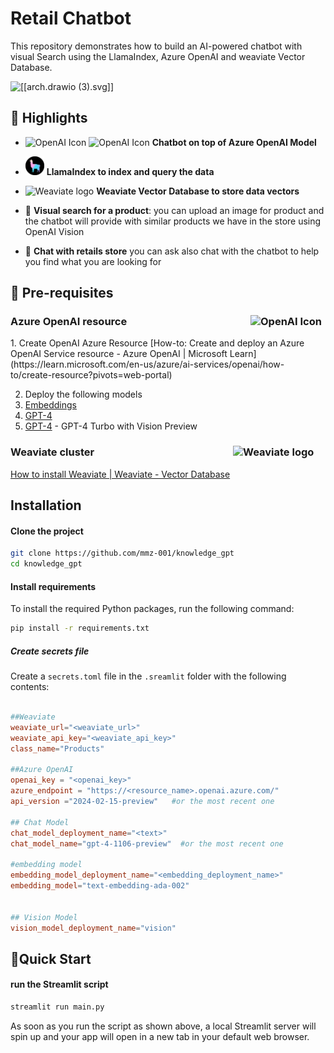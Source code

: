 
# Retail Chatbot 


This repository demonstrates how to build an AI-powered chatbot with visual Search using the LlamaIndex, Azure OpenAI and weaviate Vector Database.



![[[arch.drawio (3).svg]]](https://github.com/AyatKhraisat/chatbot-store/blob/development/attachments/arch.drawio%20(3).svg)



## 🎯 Highlights


-  <img alt='OpenAI Icon' src='https://www.svgrepo.com/show/306500/openai.svg' width='25' />   <img alt='OpenAI Icon' src='https://www.svgrepo.com/show/353467/azure-icon.svg' width='25' />  **Chatbot  on top of Azure OpenAI Model**

- <img alt='OpenAI Icon' src='https://github.com/run-llama/logos/blob/main/LlamaLogoBrowserTab.png?raw=true' width='30' />  **LlamaIndex to index and query the data**

- <img alt='Weaviate logo' src='https://weaviate.io/img/site/weaviate-logo-light.png' width='30' />  **Weaviate Vector Database to store data vectors**   

- 📸 **Visual search for a product**: 
you can upload an image for product and the chatbot will provide with similar products we have in the store using OpenAI Vision

- 👕 **Chat with retails store** 
you can ask also chat with the  chatbot to help you find what you are looking for


## 🚀 Pre-requisites

<h3> Azure OpenAI resource   <img alt='OpenAI Icon' src='https://www.svgrepo.com/show/306500/openai.svg' width='120' align='right' /></h1>
1. Create OpenAI Azure Resource 
[How-to: Create and deploy an Azure OpenAI Service resource - Azure OpenAI | Microsoft Learn](https://learn.microsoft.com/en-us/azure/ai-services/openai/how-to/create-resource?pivots=web-portal)

 2. Deploy the following models 
1. [Embeddings](https://learn.microsoft.com/en-us/azure/ai-services/openai/concepts/models?source=recommendations#embeddings-models)
2. [GPT-4](https://learn.microsoft.com/en-us/azure/ai-services/openai/concepts/models?source=recommendations#gpt-4-and-gpt-4-turbo-preview) 
3. [GPT-4](https://learn.microsoft.com/en-us/azure/ai-services/openai/concepts/models?source=recommendations#gpt-4-and-gpt-4-turbo-preview) - GPT-4 Turbo with Vision Preview 

<h3>Weaviate  cluster  <img alt='Weaviate logo' src='https://weaviate.io/img/site/weaviate-logo-light.png' width='148' align='right' /></h1>

[How to install Weaviate | Weaviate - Vector Database](https://weaviate.io/developers/weaviate/installation)

## Installation

#### Clone the project

```bash
git clone https://github.com/mmz-001/knowledge_gpt
cd knowledge_gpt
```


#### Install requirements

To install the required Python packages, run the following command:

 
```bash
pip install -r requirements.txt

```

##### Create secrets file 

Create a `secrets.toml` file in the ` .sreamlit ` folder with the following contents:

```toml

##Weaviate  
weaviate_url="<weaviate_url>"  
weaviate_api_key="<weaviate_api_key>"  
class_name="Products"  
  
##Azure OpenAI  
openai_key = "<openai_key>"  
azure_endpoint = "https://<resource_name>.openai.azure.com/"  
api_version ="2024-02-15-preview"   #or the most recent one 
  
## Chat Model  
chat_model_deployment_name="<text>"  
chat_model_name="gpt-4-1106-preview"  #or the most recent one 
  
#embedding model  
embedding_model_deployment_name="<embedding_deployment_name>"  
embedding_model="text-embedding-ada-002"  
  
  
## Vision Model  
vision_model_deployment_name="vision" 

```




##  🌟Quick Start


####  run the Streamlit script

```bash
streamlit run main.py 
```

 As soon as you run the script as shown above, a local Streamlit server will spin up and your app will open in a new tab in your default web browser.
 
